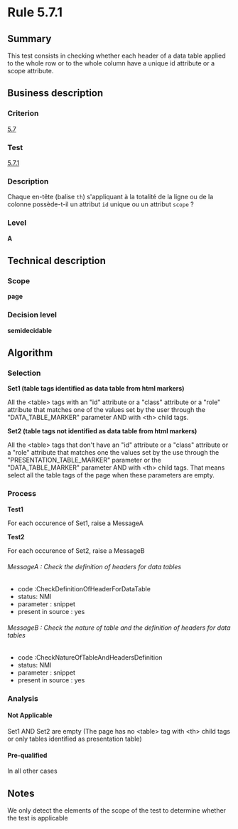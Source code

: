 # Rule 5.7.1
## Summary

This test consists in checking whether each header of a data table
applied to the whole row or to the whole column have a unique id
attribute or a scope attribute.

## Business description

### Criterion

[5.7](http://references.modernisation.gouv.fr/sites/default/files/RGAA3_RC2-1/referentiel_technique.htm#crit-5-7)

### Test

[5.7.1](http://references.modernisation.gouv.fr/sites/default/files/RGAA3_RC2-1/referentiel_technique.htm#test-5-7-1)

### Description

Chaque en-t&ecirc;te (balise `th`) s'appliquant &agrave; la totalit&eacute; de la ligne ou de la colonne poss&egrave;de-t-il un attribut `id` unique ou un attribut `scope` ?

### Level

**A**

## Technical description

### Scope

**page**

### Decision level

**semidecidable**

## Algorithm

### Selection

**Set1 (table tags identified as data table from html markers)**

All the <table\> tags with an "id" attribute or a "class" attribute or a
"role" attribute that matches one of the values set by the user through
the "DATA\_TABLE\_MARKER" parameter AND with <th\> child tags.

**Set2 (table tags not identified as data table from html markers)**

All the <table\> tags that don't have an "id" attribute or a "class"
attribute or a "role" attribute that matches one the values set by the
use through the "PRESENTATION\_TABLE\_MARKER" parameter or the
"DATA\_TABLE\_MARKER" parameter AND with <th\> child tags. That means
select all the table tags of the page when these parameters are empty.

### Process

**Test1**

For each occurence of Set1, raise a MessageA

**Test2**

For each occurence of Set2, raise a MessageB

###### MessageA : Check the definition of headers for data tables

-   code :CheckDefinitionOfHeaderForDataTable
-   status: NMI
-   parameter : snippet
-   present in source : yes

###### MessageB : Check the nature of table and the definition of headers for data tables

-   code :CheckNatureOfTableAndHeadersDefinition
-   status: NMI
-   parameter : snippet
-   present in source : yes

### Analysis

#### Not Applicable

Set1 AND Set2 are empty (The page has no <table\> tag with <th\> child
tags or only tables identified as presentation table)

#### Pre-qualified

In all other cases

## Notes

We only detect the elements of the scope of the test to determine
whether the test is applicable
